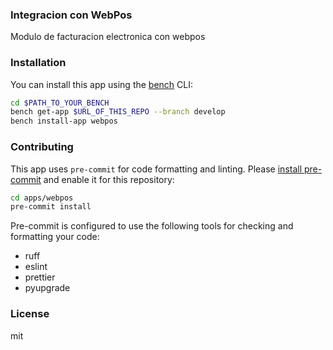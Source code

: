 ### Integracion con WebPos

Modulo de facturacion electronica con webpos

### Installation

You can install this app using the [bench](https://github.com/frappe/bench) CLI:

```bash
cd $PATH_TO_YOUR_BENCH
bench get-app $URL_OF_THIS_REPO --branch develop
bench install-app webpos
```

### Contributing

This app uses `pre-commit` for code formatting and linting. Please [install pre-commit](https://pre-commit.com/#installation) and enable it for this repository:

```bash
cd apps/webpos
pre-commit install
```

Pre-commit is configured to use the following tools for checking and formatting your code:

- ruff
- eslint
- prettier
- pyupgrade

### License

mit
